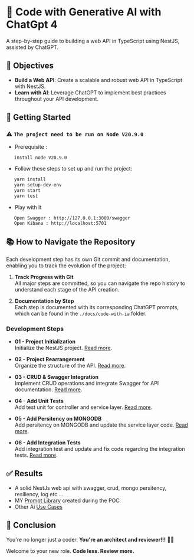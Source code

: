 # 🤖 Code with Generative AI with ChatGpt 4

A step-by-step guide to building a web API in TypeScript using NestJS, assisted by ChatGPT.

## 🏁 Objectives

- **Build a Web API**: Create a scalable and robust web API in TypeScript with NestJS.
- **Learn with AI**: Leverage ChatGPT to implement best practices throughout your API development.

## 🧪 Getting Started 
### ⚠️ `The project need to be run on Node V20.9.0`
- Prerequisite :
```
   install node V20.9.0
```
- Follow these steps to set up and run the project:
```bash
   yarn install
   yarn setup-dev-env
   yarn start
   yarn test
```
- Play with It
```
   Open Swagger : http://127.0.0.1:3000/swagger
   Open Kibana : http://localhost:5701
``` 

## 📚 How to Navigate the Repository

Each development step has its own Git commit and documentation, enabling you to track the evolution of the project:

1. **Track Progress with Git**  
   All major steps are committed, so you can navigate the repo history to understand each stage of the API creation.

2. **Documentation by Step**  
   Each step is documented with its corresponding ChatGPT prompts, which can be found in the `./docs/code-with-ia` folder.

### Development Steps

- **01 - Project Initialization**  
  Initialize the NestJS project. [Read more](./docs/code-with-ai/01/).

- **02 - Project Rearrangement**  
  Organize the structure of the API. [Read more](./docs/code-with-ai/02).

- **03 - CRUD & Swagger Integration**  
  Implement CRUD operations and integrate Swagger for API documentation. [Read more](./docs/code-with-ai/03).

- **04 - Add Unit Tests**  
Add test unit for controller and service layer. [Read more](./docs/code-with-ai/04).

- **05 - Add Persitency on MONGODB**  
Add persitency on MONGODB and update the service layer code. [Read more](./docs/code-with-ai/05).

- **06 - Add Integration Tests**  
Add integration test and update and fix code regarding the integration tests. [Read more](./docs/code-with-ai/06).

## ✅ Results 

- A solid NestJs web api with swagger, crud, mongo persitency, resiliency, log etc ...
- MY [Prompt Library](./docs/code-with-ai/00_PromptLib) created during the POC
- Other Ai [Use Cases](./docs/code-with-ai/miscellaneous)


## 🎯 Conclusion 

You're no longer just a coder. **You're an architect and reviewer!!!** 🤣💥

Welcome to your new role. **Code less. Review more.**

